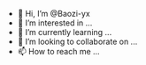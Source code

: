 - 👋 Hi, I’m @Baozi-yx
- 👀 I’m interested in ...
- 🌱 I’m currently learning ...
- 💞️ I’m looking to collaborate on ...
- 📫 How to reach me ...

<!---
Baozi-yx/Baozi-yx is a ✨ special ✨ repository because its `README.md` (this file) appears on your GitHub profile.
You can click the Preview link to take a look at your changes.
--->
